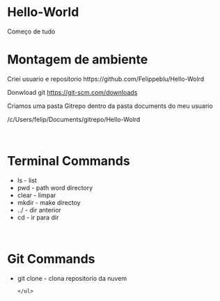 # Hello-World
Começo de tudo

<h1> Montagem de ambiente </h1>
Criei usuario e repositorio 
https://github.com/Felippeblu/Hello-Wolrd

Donwload git
https://git-scm.com/downloads

Criamos uma pasta Gitrepo dentro da pasta documents do meu usuario

/c/Users/felip/Documents/gitrepo/Hello-Wolrd

<br/>
<h1> Terminal Commands </h1> 
    <ul>
        <li>ls - list</li>
        <li>pwd - path word directory</li>
        <li>clear - limpar</li>
        <li>mkdir - make directoy</li>
        <li>../ - dir anterior</li>
        <li>cd - ir para dir </li>
    </ul>
<br/>
<h1> Git Commands</h1>
    <ul>
        <li>git clone - clona repositorio da nuvem </li>


    </ul>   

